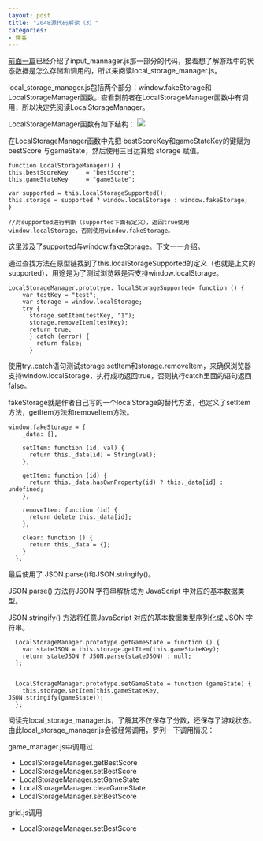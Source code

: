```yaml
---
layout: post
title: "2048源代码解读（3）"
categories:
- 博客
---
```

[前面一篇](http://runfastlynda.com/2048-input-mannager/)已经介绍了input_mannager.js那一部分的代码，接着想了解游戏中的状态数据是怎么存储和调用的，所以来阅读local_storage_manager.js。

local_storage_manager.js包括两个部分：window.fakeStorage和LocalStorageManager函数。查看到前者在LocalStorageManager函数中有调用，所以决定先阅读LocalStorageManager。

LocalStorageManager函数有如下结构：
![](http://7xjufd.dl1.z0.glb.clouddn.com/blog3.1.png)

在LocalStorageManager函数中先把 bestScoreKey和gameStateKey的键赋为bestScore 与gameState，然后使用三目运算给 storage 赋值。

    function LocalStorageManager() {
    this.bestScoreKey     = "bestScore";
    this.gameStateKey     = "gameState";

    var supported = this.localStorageSupported();
    this.storage = supported ? window.localStorage : window.fakeStorage;
    }

    //对supported进行判断（supported下面有定义），返回true使用window.localStorage，否则使用window.fakeStorage。

这里涉及了supported与window.fakeStorage。下文一一介绍。

通过查找方法在原型链找到了this.localStorageSupported的定义（也就是上文的supported），用途是为了测试浏览器是否支持window.localStorage。

    LocalStorageManager.prototype. localStorageSupported= function () {
        var testKey = "test";
        var storage = window.localStorage;
        try {
          storage.setItem(testKey, "1");
          storage.removeItem(testKey);
          return true;
          } catch (error) {
            return false;
          }

使用try..catch语句测试storage.setItem和storage.removeItem，来确保浏览器支持window.localStorage，执行成功返回true，否则执行catch里面的语句返回false。

fakeStorage就是作者自己写的一个localStorage的替代方法，也定义了setItem方法，getItem方法和removeItem方法。

    window.fakeStorage = {
        _data: {},

        setItem: function (id, val) {
          return this._data[id] = String(val);
        },

        getItem: function (id) {
          return this._data.hasOwnProperty(id) ? this._data[id] : undefined;
        },

        removeItem: function (id) {
          return delete this._data[id];
        },

        clear: function () {
          return this._data = {};
        }
      };


最后使用了 JSON.parse()和JSON.stringify()。

JSON.parse() 方法将JSON 字符串解析成为 JavaScript 中对应的基本数据类型。

JSON.stringify() 方法将任意JavaScript 对应的基本数据类型序列化成 JSON 字符串。



      LocalStorageManager.prototype.getGameState = function () {
        var stateJSON = this.storage.getItem(this.gameStateKey);
        return stateJSON ? JSON.parse(stateJSON) : null;
      };


      LocalStorageManager.prototype.setGameState = function (gameState) {
        this.storage.setItem(this.gameStateKey, JSON.stringify(gameState));
      };


阅读完local_storage_manager.js，了解其不仅保存了分数，还保存了游戏状态。由此local_storage_manager.js会被经常调用，罗列一下调用情况：

game_manager.js中调用过
+ LocalStorageManager.getBestScore
+ LocalStorageManager.setBestScore
+ LocalStorageManager.setGameState
+ LocalStorageManager.clearGameState
+ LocalStorageManager.setBestScore

grid.js调用
+ LocalStorageManager.setBestScore
